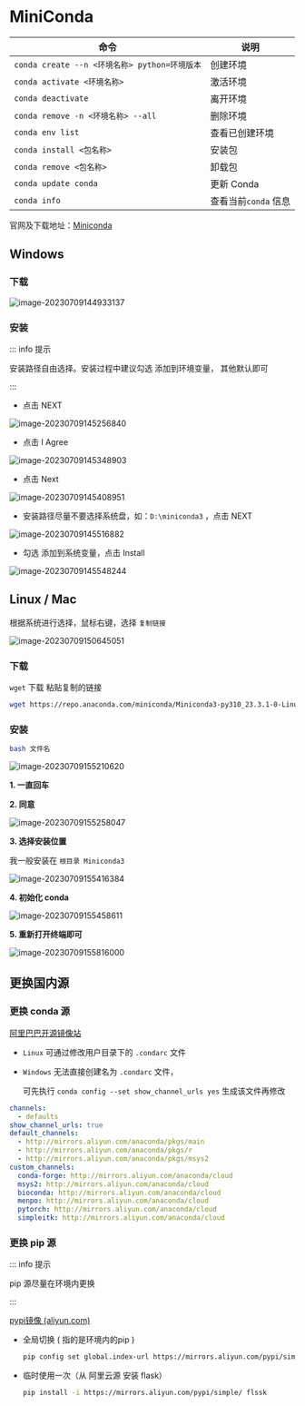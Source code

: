 # MiniConda

| 命令                                          | 说明                 |
| --------------------------------------------- | -------------------- |
| `conda create --n <环境名称> python=环境版本` | 创建环境             |
| `conda activate <环境名称>`                   | 激活环境             |
| `conda deactivate`                            | 离开环境             |
| `conda remove -n <环境名称> --all`            | 删除环境             |
| `conda env list`                              | 查看已创建环境       |
| `conda install <包名称>`                      | 安装包               |
| `conda remove <包名称>`                       | 卸载包               |
| `conda update conda`                          | 更新 Conda           |
| `conda info`                                  | 查看当前`conda` 信息 |

官网及下载地址：[Miniconda](https://docs.conda.io/en/latest/miniconda.html)



## Windows

### 下载

![image-20230709144933137](./assets/image-20230709144933137.png)

### 安装

::: info 提示

安装路径自由选择。安装过程中建议勾选 添加到环境变量， 其他默认即可

:::



- 点击 NEXT

![image-20230709145256840](./assets/image-20230709145256840.png)



- 点击 I Agree

![image-20230709145348903](./assets/image-20230709145348903.png)



- 点击 Next

![image-20230709145408951](./assets/image-20230709145408951.png)

- 安装路径尽量不要选择系统盘，如：`D:\miniconda3` ，点击 NEXT

![image-20230709145516882](./assets/image-20230709145516882.png)

- 勾选 添加到系统变量，点击 Install

![image-20230709145548244](./assets/image-20230709145548244.png)





## Linux / Mac

根据系统进行选择，鼠标右键，选择 `复制链接`

![image-20230709150645051](./assets/image-20230709150645051.png)

### 下载

`wget` 下载 粘贴复制的链接

``` bash
wget https://repo.anaconda.com/miniconda/Miniconda3-py310_23.3.1-0-Linux-x86_64.sh
```



### 安装

``` bash
bash 文件名
```

![image-20230709155210620](./assets/image-20230709155210620.png)



**1. 一直回车**

**2. 同意**

![image-20230709155258047](./assets/image-20230709155258047.png)

**3. 选择安装位置**

我一般安装在 `根目录 Miniconda3` 

![image-20230709155416384](./assets/image-20230709155416384.png)

**4. 初始化 conda**

![image-20230709155458611](./assets/image-20230709155458611.png)

**5. 重新打开终端即可**

![image-20230709155816000](./assets/image-20230709155816000.png)



## 更换国内源

### 更换 conda 源

[阿里巴巴开源镜像站](https://developer.aliyun.com/mirror/?serviceType=&tag=&keyword=conda)

- `Linux` 可通过修改用户目录下的 `.condarc` 文件

- `Windows` 无法直接创建名为 `.condarc` 文件，

    可先执行 `conda config --set show_channel_urls yes` 生成该文件再修改

``` yaml
channels:
  - defaults
show_channel_urls: true
default_channels:
  - http://mirrors.aliyun.com/anaconda/pkgs/main
  - http://mirrors.aliyun.com/anaconda/pkgs/r
  - http://mirrors.aliyun.com/anaconda/pkgs/msys2
custom_channels:
  conda-forge: http://mirrors.aliyun.com/anaconda/cloud
  msys2: http://mirrors.aliyun.com/anaconda/cloud
  bioconda: http://mirrors.aliyun.com/anaconda/cloud
  menpo: http://mirrors.aliyun.com/anaconda/cloud
  pytorch: http://mirrors.aliyun.com/anaconda/cloud
  simpleitk: http://mirrors.aliyun.com/anaconda/cloud
```



### 更换 pip 源

::: info 提示

pip 源尽量在环境内更换

:::

[pypi镜像 (aliyun.com)](https://developer.aliyun.com/mirror/pypi?spm=a2c6h.13651102.0.0.2ac31b11FlqliN)

- 全局切换 ( 指的是环境内的pip )

    ``` bash
    pip config set global.index-url https://mirrors.aliyun.com/pypi/simple/
    ```

- 临时使用一次（从 阿里云源 安装 flask）

    ``` bash
    pip install -i https://mirrors.aliyun.com/pypi/simple/ flssk
    ```

    
